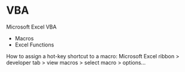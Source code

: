 # VBA
Microsoft Excel VBA

- Macros
- Excel Functions

How to assign a hot-key shortcut to a macro:
Microsoft Excel ribbon > developer tab > view macros > select macro > options...
